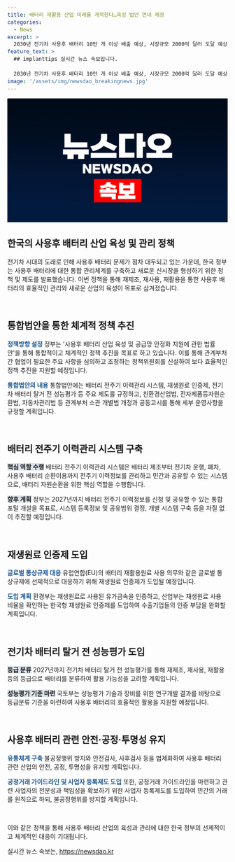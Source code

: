 ```yaml
---
title: 배터리 재활용 산업 미래를 개척한다…육성 법안 연내 제정
categories:
  - News
excerpt: >
  2030년 전기차 사용후 배터리 10만 개 이상 배출 예상, 시장규모 2000억 달러 도달 예상. 정부는 통합 관리체계 구축, 재제조·재사용 지원 및 EU 규제 대응 계획. 사용후 배터리 산업 육성을 위한 법·제도·인프라 구축 방안 발표. 통합법안 추진, 재생원료 인증제·배터리 성능평가 등 시스템 구축 목표. 2027년까지 성능평가 기준 마련, 안전·투명성 유통체계 구축 등 안전화 조치. 유용한 정보를 얻고 싶다면 사용후 배터리 관리체계와 규제 대응 방안 클릭!
feature_text: >
  ## implanttips 실시간 뉴스 속보입니다.

  2030년 전기차 사용후 배터리 10만 개 이상 배출 예상, 시장규모 2000억 달러 도달 예상. 정부는 통합 관리체계 구축, 재제조·재사용 지원 및 EU 규제 대응 계획. 사용후 배터리 산업 육성을 위한 법·제도·인프라 구축 방안 발표. 통합법안 추진, 재생원료 인증제·배터리 성능평가 등 시스템 구축 목표. 2027년까지 성능평가 기준 마련, 안전·투명성 유통체계 구축 등 안전화 조치. 유용한 정보를 얻고 싶다면 사용후 배터리 관리체계와 규제 대응 방안 클릭!
image: '/assets/img/newsdao_breakingnews.jpg'
---
```


<p><img src="/assets/img/newsdao_breakingnews.jpg" alt="implanttips 속보" /></p>

<h2 data-ke-size="size26">한국의 사용후 배터리 산업 육성 및 관리 정책</h2>

<p>전기차 시대의 도래로 인해 사용후 배터리 문제가 점차 대두되고 있는 가운데, 한국 정부는 사용후 배터리에 대한 통합 관리체계를 구축하고 새로운 신시장을 형성하기 위한 정책 및 제도를 발표했습니다. 이번 정책을 통해 재제조, 재사용, 재활용을 통한 사용후 배터리의 효율적인 관리와 새로운 산업의 육성이 목표로 삼겨졌습니다.</p>

<p data-ke-size="size16">&nbsp;</p>

<h2 data-ke-size="size24">통합법안을 통한 체계적 정책 추진</h2>

<p><b><span style="color: #1a5490;">정책방향 설정</span></b>
정부는 '사용후 배터리 산업 육성 및 공급망 안정화 지원에 관한 법률안'을 통해 통합적이고 체계적인 정책 추진을 목표로 하고 있습니다. 이를 통해 관계부처 간 협업이 필요한 주요 사항을 심의하고 조정하는 정책위원회를 신설하여 보다 효율적인 정책 추진을 지원할 예정입니다.</p>

<p><b><span style="color: #1a5490;">통합법안의 내용</span></b>
통합법안에는 배터리 전주기 이력관리 시스템, 재생원료 인증제, 전기차 배터리 탈거 전 성능평가 등 주요 제도를 규정하고, 친환경산업법, 전자제품등자원순환법, 자동차관리법 등 관계부처 소관 개별법 개정과 공동고시를 통해 세부 운영사항을 규정할 계획입니다.</p>

<p data-ke-size="size16">&nbsp;</p>

<h2 data-ke-size="size24">배터리 전주기 이력관리 시스템 구축</h2>

<p><b><span style="background-color: #21538527;">핵심 역할 수행</span></b>
배터리 전주기 이력관리 시스템은 배터리 제조부터 전기차 운행, 폐차, 사용후 배터리 순환이용까지 전주기 이력정보를 관리하고 민간과 공유할 수 있는 시스템으로, 배터리 자원순환을 위한 핵심 역할을 수행합니다.</p>

<p><b><span style="background-color: #21538527;">향후 계획</span></b>
정부는 2027년까지 배터리 전주기 이력정보를 신청 및 공유할 수 있는 통합포털 개설을 목표로, 시스템 등록정보 및 공유범위 결정, 개별 시스템 구축 등을 차질 없이 추진할 예정입니다.</p>

<p data-ke-size="size16">&nbsp;</p>

<h2 data-ke-size="size24">재생원료 인증제 도입</h2>

<p><b><span style="color: #1a5490;">글로벌 통상규제 대응</span></b>
유럽연합(EU)의 배터리 재활용원료 사용 의무와 같은 글로벌 통상규제에 선제적으로 대응하기 위해 재생원료 인증제가 도입될 예정입니다.</p>

<p><b><span style="color: #1a5490;">도입 계획</span></b>
환경부는 재생원료로 사용된 유가금속을 인증하고, 산업부는 재생원료 사용 비율을 확인하는 한국형 재생원료 인증제를 도입하여 수출기업들의 인증 부담을 완화할 계획입니다.</p>

<p data-ke-size="size16">&nbsp;</p>

<h2 data-ke-size="size24">전기차 배터리 탈거 전 성능평가 도입</h2>

<p><b><span style="background-color: #21538527;">등급 분류</span></b>
2027년까지 전기차 배터리 탈거 전 성능평가를 통해 재제조, 재사용, 재활용 등의 등급으로 배터리를 분류하여 활용 가능성을 고려할 계획입니다.</p>

<p><b><span style="background-color: #21538527;">성능평가 기준 마련</span></b>
국토부는 성능평가 기술과 장비를 위한 연구개발 결과를 바탕으로 등급분류 기준을 마련하여 사용후 배터리의 효율적인 활용을 지원할 예정입니다.</p>

<p data-ke-size="size16">&nbsp;</p>

<h2 data-ke-size="size24">사용후 배터리 관련 안전·공정·투명성 유지</h2>

<p><b><span style="color: #1a5490;">유통체계 구축</span></b>
불공정행위 방지와 안전검사, 사후검사 등을 법제화하여 사용후 배터리 관련 산업의 안전, 공정, 투명성을 유지할 계획입니다.</p>

<p><b><span style="color: #1a5490;">공정거래 가이드라인 및 사업자 등록제도 도입</span></b>
또한, 공정거래 가이드라인을 마련하고 관련 사업자의 전문성과 책임성을 확보하기 위한 사업자 등록제도를 도입하여 민간의 거래를 원칙으로 하되, 불공정행위를 방지할 계획입니다.</p>

<p data-ke-size="size16">&nbsp;</p>

<p>이와 같은 정책을 통해 사용후 배터리 산업의 육성과 관리에 대한 한국 정부의 선제적이고 체계적인 대응이 기대됩니다.</p>
실시간 뉴스 속보는, <a href="https://newsdao.kr" rel="dofollow">https://newsdao.kr</a>


